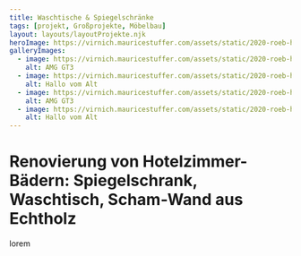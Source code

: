 ```yaml
---
title: Waschtische & Spiegelschränke
tags: [projekt, Großprojekte, Möbelbau]
layout: layouts/layoutProjekte.njk
heroImage: https://virnich.mauricestuffer.com/assets/static/2020-roeb-hotel-badezimmer-4.c427777.f79b4c07d201cf9d6b8ceea26f2e95d7.jpeg
galleryImages:
  - image: https://virnich.mauricestuffer.com/assets/static/2020-roeb-hotel-badezimmer-1.1c20d4c.c623b2e5aa59625c448febe19426aa20.jpeg
    alt: AMG GT3
  - image: https://virnich.mauricestuffer.com/assets/static/2020-roeb-hotel-badezimmer-4.c427777.f79b4c07d201cf9d6b8ceea26f2e95d7.jpeg
    alt: Hallo vom Alt
  - image: https://virnich.mauricestuffer.com/assets/static/2020-roeb-hotel-badezimmer-6.58769f9.36105c5017f5c689f12f5cf8621e0466.jpeg
    alt: AMG GT3
  - image: https://virnich.mauricestuffer.com/assets/static/2020-roeb-hotel-badezimmer-5.58769f9.89e794b1ed3445fc21405ca42f404b04.jpeg
    alt: Hallo vom Alt
--- 
```

Renovierung von Hotelzimmer-Bädern: Spiegelschrank, Waschtisch, Scham-Wand aus Echtholz
===
lorem